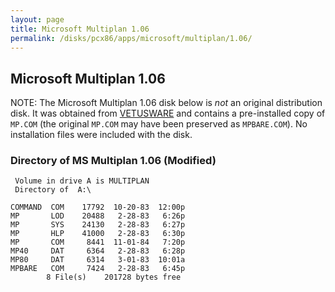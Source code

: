```yaml
---
layout: page
title: Microsoft Multiplan 1.06
permalink: /disks/pcx86/apps/microsoft/multiplan/1.06/
---
```


Microsoft Multiplan 1.06
------------------------

NOTE: The Microsoft Multiplan 1.06 disk below is *not* an original distribution disk.  It was obtained from
[VETUSWARE](https://vetusware.com/download/Multiplan%203.0%201.0/?id=8608) and contains a pre-installed copy of
`MP.COM` (the original `MP.COM` may have been preserved as `MPBARE.COM`).  No installation files were included
with the disk.

### Directory of MS Multiplan 1.06 (Modified)

	 Volume in drive A is MULTIPLAN  
	 Directory of  A:\

	COMMAND  COM    17792  10-20-83  12:00p
	MP       LOD    20488   2-28-83   6:26p
	MP       SYS    24130   2-28-83   6:27p
	MP       HLP    41000   2-28-83   6:30p
	MP       COM     8441  11-01-84   7:20p
	MP40     DAT     6364   2-28-83   6:28p
	MP80     DAT     6314   3-01-83  10:01a
	MPBARE   COM     7424   2-28-83   6:45p
	        8 File(s)    201728 bytes free
